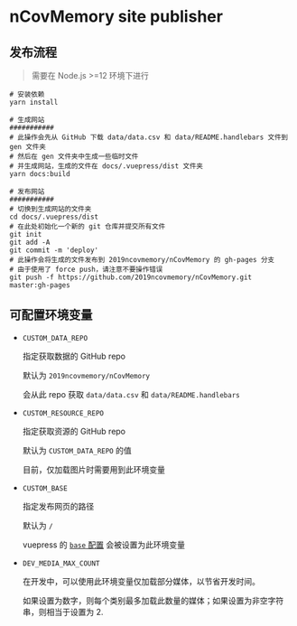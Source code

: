 # nCovMemory site publisher

## 发布流程

> 需要在 Node.js >=12 环境下进行

```shell
# 安装依赖
yarn install

# 生成网站
###########
# 此操作会先从 GitHub 下载 data/data.csv 和 data/README.handlebars 文件到 gen 文件夹
# 然后在 gen 文件夹中生成一些临时文件
# 并生成网站，生成的文件在 docs/.vuepress/dist 文件夹
yarn docs:build

# 发布网站
###########
# 切换到生成网站的文件夹
cd docs/.vuepress/dist
# 在此处初始化一个新的 git 仓库并提交所有文件
git init
git add -A
git commit -m 'deploy'
# 此操作会将生成的文件发布到 2019ncovmemory/nCovMemory 的 gh-pages 分支
# 由于使用了 force push，请注意不要操作错误
git push -f https://github.com/2019ncovmemory/nCovMemory.git master:gh-pages

```

## 可配置环境变量

- `CUSTOM_DATA_REPO`

  指定获取数据的 GitHub repo

  默认为 `2019ncovmemory/nCovMemory`

  会从此 repo 获取 `data/data.csv` 和 `data/README.handlebars`

- `CUSTOM_RESOURCE_REPO`

  指定获取资源的 GitHub repo

  默认为 `CUSTOM_DATA_REPO` 的值

  目前，仅加载图片时需要用到此环境变量

- `CUSTOM_BASE`

  指定发布网页的路径

  默认为 `/`

  vuepress 的 [`base` 配置](https://vuepress.vuejs.org/config/#base) 会被设置为此环境变量

- `DEV_MEDIA_MAX_COUNT`

  在开发中，可以使用此环境变量仅加载部分媒体，以节省开发时间。

  如果设置为数字，则每个类别最多加载此数量的媒体；如果设置为非空字符串，则相当于设置为 2.
